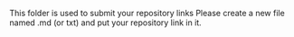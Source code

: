This folder is used to submit your repository links
Please create a new file named <username>.md (or txt) and put your repository link in it.
